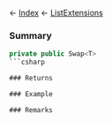 ← [Index](Api-Index) ← [ListExtensions](System.Collections.Generic.ListExtensions)

### Summary

```csharp
private public Swap<T>
```csharp

### Returns

### Example

### Remarks

